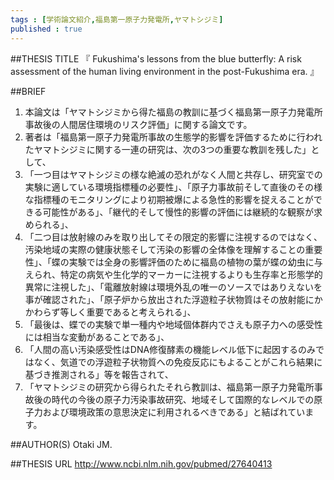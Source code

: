 ```yaml
--- 
tags : [学術論文紹介,福島第一原子力発電所,ヤマトシジミ] 
published : true
---
```


##THESIS TITLE
『
Fukushima's lessons from the blue butterfly: A risk assessment of the human living environment in the post-Fukushima era.
』
  
##BRIEF
1. 本論文は「ヤマトシジミから得た福島の教訓に基づく福島第一原子力発電所事故後の人間居住環境のリスク評価」に関する論文です。
1. 著者は「福島第一原子力発電所事故の生態学的影響を評価するために行われたヤマトシジミに関する一連の研究は、次の3つの重要な教訓を残した」として、
1. 「一つ目はヤマトシジミの様な絶滅の恐れがなく人間と共存し、研究室での実験に適している環境指標種の必要性」、「原子力事故前そして直後のその様な指標種のモニタリングにより初期被爆による急性的影響を捉えることができる可能性がある」、「継代的そして慢性的影響の評価には継続的な観察が求められる」、
1. 「二つ目は放射線のみを取り出してその限定的影響に注視するのではなく、汚染地域の実際の健康状態そして汚染の影響の全体像を理解することの重要性」、「蝶の実験では全身の影響評価のために福島の植物の葉が蝶の幼虫に与えられ、特定の病気や生化学的マーカーに注視するよりも生存率と形態学的異常に注視した」、「電離放射線は環境外乱の唯一のソースではありえないを事が確認された」、「原子炉から放出された浮遊粒子状物質はその放射能にかかわらず等しく重要であると考えられる」、
1. 「最後は、蝶での実験で単一種内や地域個体群内でさえも原子力への感受性には相当な変動があることである」、
1. 「人間の高い汚染感受性はDNA修復酵素の機能レベル低下に起因するのみではなく、気道での浮遊粒子状物質への免疫反応にもよることがこれら結果に基づき推測される」等を報告されて、
1. 「ヤマトシジミの研究から得られたそれら教訓は、福島第一原子力発電所事故後の時代の今後の原子力汚染事故研究、地域そして国際的なレベルでの原子力および環境政策の意思決定に利用されるべきである」と結ばれています。









##AUTHOR(S)
Otaki JM.

##THESIS URL
[
http://www.ncbi.nlm.nih.gov/pubmed/27640413
](
http://www.ncbi.nlm.nih.gov/pubmed/27640413
)